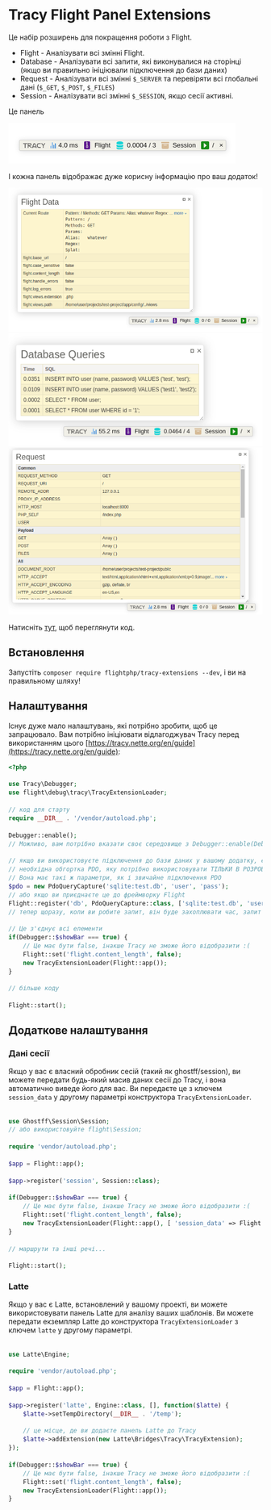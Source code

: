 Tracy Flight Panel Extensions
=====

Це набір розширень для покращення роботи з Flight.

- Flight - Аналізувати всі змінні Flight.
- Database - Аналізувати всі запити, які виконувалися на сторінці (якщо ви правильно ініціювали підключення до бази даних)
- Request - Аналізувати всі змінні `$_SERVER` та перевіряти всі глобальні дані (`$_GET`, `$_POST`, `$_FILES`)
- Session - Аналізувати всі змінні `$_SESSION`, якщо сесії активні.

Це панель

![Flight Bar](https://raw.githubusercontent.com/flightphp/tracy-extensions/master/flight-tracy-bar.png)

І кожна панель відображає дуже корисну інформацію про ваш додаток!

![Flight Data](https://raw.githubusercontent.com/flightphp/tracy-extensions/master/flight-var-data.png)
![Flight Database](https://raw.githubusercontent.com/flightphp/tracy-extensions/master/flight-db.png)
![Flight Request](https://raw.githubusercontent.com/flightphp/tracy-extensions/master/flight-request.png)

Натисніть [тут](https://github.com/flightphp/tracy-extensions), щоб переглянути код.

Встановлення
-------
Запустіть `composer require flightphp/tracy-extensions --dev`, і ви на правильному шляху!

Налаштування
-------
Існує дуже мало налаштувань, які потрібно зробити, щоб це запрацювало. Вам потрібно ініціювати відлагоджувач Tracy перед використанням цього [https://tracy.nette.org/en/guide](https://tracy.nette.org/en/guide):

```php
<?php

use Tracy\Debugger;
use flight\debug\tracy\TracyExtensionLoader;

// код для старту
require __DIR__ . '/vendor/autoload.php';

Debugger::enable();
// Можливо, вам потрібно вказати своє середовище з Debugger::enable(Debugger::DEVELOPMENT)

// якщо ви використовуєте підключення до бази даних у вашому додатку, є 
// необхідна обгортка PDO, яку потрібно використовувати ТІЛЬКИ В РОЗРОБЦІ (не в продакшені, будь ласка!)
// Вона має такі ж параметри, як і звичайне підключення PDO
$pdo = new PdoQueryCapture('sqlite:test.db', 'user', 'pass');
// або якщо ви приєднаєте це до фреймворку Flight
Flight::register('db', PdoQueryCapture::class, ['sqlite:test.db', 'user', 'pass']);
// тепер щоразу, коли ви робите запит, він буде захоплювати час, запит і параметри

// Це з'єднує всі елементи
if(Debugger::$showBar === true) {
	// Це має бути false, інакше Tracy не зможе його відобразити :(
	Flight::set('flight.content_length', false);
	new TracyExtensionLoader(Flight::app());
}

// більше коду

Flight::start();
```

## Додаткове налаштування

### Дані сесії
Якщо у вас є власний обробник сесій (такий як ghostff/session), ви можете передати будь-який масив даних сесії до Tracy, і вона автоматично виведе його для вас. Ви передаєте це з ключем `session_data` у другому параметрі конструктора `TracyExtensionLoader`.

```php

use Ghostff\Session\Session;
// або використовуйте flight\Session;

require 'vendor/autoload.php';

$app = Flight::app();

$app->register('session', Session::class);

if(Debugger::$showBar === true) {
	// Це має бути false, інакше Tracy не зможе його відобразити :(
	Flight::set('flight.content_length', false);
	new TracyExtensionLoader(Flight::app(), [ 'session_data' => Flight::session()->getAll() ]);
}

// маршрути та інші речі...

Flight::start();
```

### Latte

Якщо у вас є Latte, встановлений у вашому проекті, ви можете використовувати панель Latte для аналізу ваших шаблонів. Ви можете передати екземпляр Latte до конструктора `TracyExtensionLoader` з ключем `latte` у другому параметрі.

```php

use Latte\Engine;

require 'vendor/autoload.php';

$app = Flight::app();

$app->register('latte', Engine::class, [], function($latte) {
	$latte->setTempDirectory(__DIR__ . '/temp');

	// це місце, де ви додаєте панель Latte до Tracy
	$latte->addExtension(new Latte\Bridges\Tracy\TracyExtension);
});

if(Debugger::$showBar === true) {
	// Це має бути false, інакше Tracy не зможе його відобразити :(
	Flight::set('flight.content_length', false);
	new TracyExtensionLoader(Flight::app());
}
```